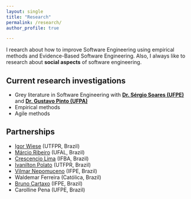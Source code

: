 ```yaml
---
layout: single
title: "Research"
permalink: /research/
author_profile: true

---
```


I reearch about how to improve Software Engineering using empirical methods and Evidence-Based Software Engineering. Also, I always like to research about **social aspects** of software engineering.

## Current research investigations
* Grey literature in Software Engineering with [**Dr. S&eacute;rgio Soares (UFPE)**](https://www.cin.ufpe.br/~scbs/) and [**Dr. Gustavo Pinto (UFPA)**](www.gustavopinto.org)
* Empirical methods 
* Agile methods


## Partnerships
* [Igor Wiese](http://igorwiese.com/) (UTFPR, Brazil)
* [M&aacute;rcio Ribeiro](https://sites.google.com/a/ic.ufal.br/marcio/home) (UFAL, Brazil)
* [Crescencio Lima](www.crescenciolima.com) (IFBA, Brazil)
* [Ivanilton Polato](http://lattes.cnpq.br/7551030263039033) (UTFPR, Brazil)
* [Vilmar Nepomuceno](https://sites.google.com/site/vilmarnepomuceno/) (IFPE, Brazil)
* Waldemar Ferreira (Cat&oacute;lica, Brazil)
* [Bruno Cartaxo](www.brunocartaxo.org) (IFPE, Brazil)
* Carolline Pena (UFPE, Brazil)
